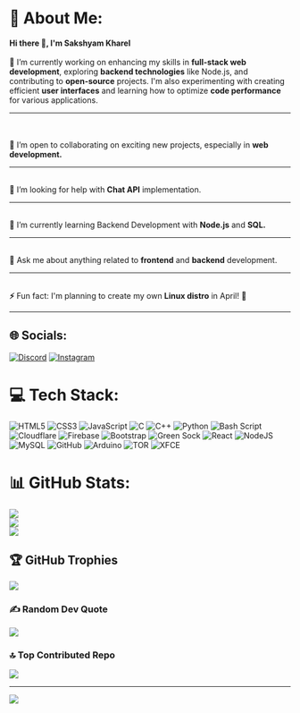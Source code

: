# 💫 About Me:
**Hi there 👋, I'm Sakshyam Kharel**<br><br>**🔭** I’m currently working on enhancing my skills in **full-stack web development**, exploring **backend technologies** like Node.js, and contributing to **open-source** projects. I'm also experimenting with creating efficient **user interfaces** and learning how to optimize **code performance** for various applications.<hr><br> <br>**👯** I’m open to collaborating on exciting new projects, especially in **web development.**<hr><br>**🤝** I’m looking for help with **Chat API** implementation.<hr><br>**🌱** I’m currently learning Backend Development with **Node.js** and **SQL.**<hr><br>**💬** Ask me about anything related to **frontend** and **backend** development.<hr><br>**⚡** Fun fact: I'm planning to create my own **Linux distro** in April! **🚀**<hr>


## 🌐 Socials:
[![Discord](https://img.shields.io/badge/Discord-%237289DA.svg?logo=discord&logoColor=white)](https://discord.gg/https://discord.gg/xgfd9Gy22W) [![Instagram](https://img.shields.io/badge/Instagram-%23E4405F.svg?logo=Instagram&logoColor=white)](https://instagram.com/sak.shyamx) 

# 💻 Tech Stack:
![HTML5](https://img.shields.io/badge/html5-%23E34F26.svg?style=for-the-badge&logo=html5&logoColor=white) ![CSS3](https://img.shields.io/badge/css3-%231572B6.svg?style=for-the-badge&logo=css3&logoColor=white) ![JavaScript](https://img.shields.io/badge/javascript-%23323330.svg?style=for-the-badge&logo=javascript&logoColor=%23F7DF1E) ![C](https://img.shields.io/badge/c-%2300599C.svg?style=for-the-badge&logo=c&logoColor=white) ![C++](https://img.shields.io/badge/c++-%2300599C.svg?style=for-the-badge&logo=c%2B%2B&logoColor=white) ![Python](https://img.shields.io/badge/python-3670A0?style=for-the-badge&logo=python&logoColor=ffdd54) ![Bash Script](https://img.shields.io/badge/bash_script-%23121011.svg?style=for-the-badge&logo=gnu-bash&logoColor=white) ![Cloudflare](https://img.shields.io/badge/Cloudflare-F38020?style=for-the-badge&logo=Cloudflare&logoColor=white) ![Firebase](https://img.shields.io/badge/firebase-%23039BE5.svg?style=for-the-badge&logo=firebase) ![Bootstrap](https://img.shields.io/badge/bootstrap-%238511FA.svg?style=for-the-badge&logo=bootstrap&logoColor=white) ![Green Sock](https://img.shields.io/badge/green%20sock-88CE02?style=for-the-badge&logo=greensock&logoColor=white) ![React](https://img.shields.io/badge/react-%2320232a.svg?style=for-the-badge&logo=react&logoColor=%2361DAFB) ![NodeJS](https://img.shields.io/badge/node.js-6DA55F?style=for-the-badge&logo=node.js&logoColor=white) ![MySQL](https://img.shields.io/badge/mysql-4479A1.svg?style=for-the-badge&logo=mysql&logoColor=white) ![GitHub](https://img.shields.io/badge/github-%23121011.svg?style=for-the-badge&logo=github&logoColor=white) ![Arduino](https://img.shields.io/badge/-Arduino-00979D?style=for-the-badge&logo=Arduino&logoColor=white) ![TOR](https://img.shields.io/badge/tor-%237E4798.svg?style=for-the-badge&logo=tor-project&logoColor=white) ![XFCE](https://img.shields.io/badge/XFCE-%232284F2.svg?style=for-the-badge&logo=xfce&logoColor=white)
# 📊 GitHub Stats:
![](https://github-readme-stats.vercel.app/api?username=developer-sakshyam&theme=radical&hide_border=true&include_all_commits=true&count_private=true)<br/>
![](https://github-readme-streak-stats.herokuapp.com/?user=developer-sakshyam&theme=radical&hide_border=true)<br/>
![](https://github-readme-stats.vercel.app/api/top-langs/?username=developer-sakshyam&theme=radical&hide_border=true&include_all_commits=true&count_private=true&layout=compact)

## 🏆 GitHub Trophies
![](https://github-profile-trophy.vercel.app/?username=developer-sakshyam&theme=radical&no-frame=true&no-bg=true&margin-w=4)

### ✍️ Random Dev Quote
![](https://quotes-github-readme.vercel.app/api?type=horizontal&theme=radical)

### 🔝 Top Contributed Repo
![](https://github-contributor-stats.vercel.app/api?username=developer-sakshyam&limit=5&theme=blue_navy&combine_all_yearly_contributions=true)

---
[![](https://visitcount.itsvg.in/api?id=developer-sakshyam&icon=0&color=0)](https://visitcount.itsvg.in)

<!-- Proudly created with GPRM ( https://gprm.itsvg.in ) -->
